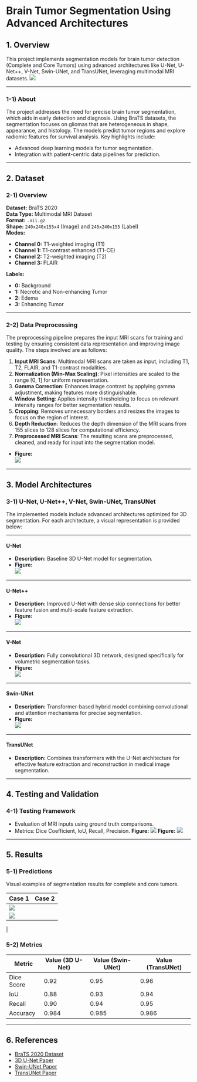 # Brain Tumor Segmentation Using Advanced Architectures

## 1. Overview
This project implements segmentation models for brain tumor detection (Complete and Core Tumors) using advanced architectures like U-Net, U-Net++, V-Net, Swin-UNet, and TransUNet, leveraging multimodal MRI datasets.
![](arcitecture/overview.png)

---

### 1-1) About
The project addresses the need for precise brain tumor segmentation, which aids in early detection and diagnosis. Using BraTS datasets, the segmentation focuses on gliomas that are heterogeneous in shape, appearance, and histology. The models predict tumor regions and explore radiomic features for survival analysis. Key highlights include:

- Advanced deep learning models for tumor segmentation.
- Integration with patient-centric data pipelines for prediction.

---

## 2. Dataset
### 2-1) Overview
**Dataset:** BraTS 2020  
**Data Type:** Multimodal MRI Dataset  
**Format:** `.nii.gz`  
**Shape:** `240x240x155x4` (Image) and `240x240x155` (Label)  
**Modes:**  
- **Channel 0:** T1-weighted imaging (T1)  
- **Channel 1:** T1-contrast enhanced (T1-CE)  
- **Channel 2:** T2-weighted imaging (T2)  
- **Channel 3:** FLAIR  

**Labels:**  
- **0:** Background  
- **1:** Necrotic and Non-enhancing Tumor  
- **2:** Edema  
- **3:** Enhancing Tumor  

---

### 2-2) Data Preprocessing  
The preprocessing pipeline prepares the input MRI scans for training and testing by ensuring consistent data representation and improving image quality. The steps involved are as follows:

1. **Input MRI Scans**: Multimodal MRI scans are taken as input, including T1, T2, FLAIR, and T1-contrast modalities.  
2. **Normalization (Min-Max Scaling)**: Pixel intensities are scaled to the range [0, 1] for uniform representation.  
3. **Gamma Correction**: Enhances image contrast by applying gamma adjustment, making features more distinguishable.  
4. **Window Setting**: Applies intensity thresholding to focus on relevant intensity ranges for better segmentation results.  
5. **Cropping**: Removes unnecessary borders and resizes the images to focus on the region of interest.  
6. **Depth Reduction**: Reduces the depth dimension of the MRI scans from 155 slices to 128 slices for computational efficiency.  
7. **Preprocessed MRI Scans**: The resulting scans are preprocessed, cleaned, and ready for input into the segmentation model.
- **Figure:**  
![](arcitecture/preprocessing.jpeg)

---

## 3. Model Architectures  

### 3-1) U-Net, U-Net++, V-Net, Swin-UNet, TransUNet  

The implemented models include advanced architectures optimized for 3D segmentation. For each architecture, a visual representation is provided below:  

---

#### U-Net  
- **Description:** Baseline 3D U-Net model for segmentation.  
- **Figure:**  
![](arcitecture/3dunet.png)

---

#### U-Net++  
- **Description:** Improved U-Net with dense skip connections for better feature fusion and multi-scale feature extraction.  
- **Figure:**  
![](arcitecture/unet++.png)

---

#### V-Net  
- **Description:** Fully convolutional 3D network, designed specifically for volumetric segmentation tasks.  
- **Figure:**  
![](arcitecture/3d%20vnet.png)

---

#### Swin-UNet  
- **Description:** Transformer-based hybrid model combining convolutional and attention mechanisms for precise segmentation.  
- **Figure:**  
![](arcitecture/transunet.png)

---

#### TransUNet  
- **Description:** Combines transformers with the U-Net architecture for effective feature extraction and reconstruction in medical image segmentation.  
 
---

## 4. Testing and Validation
### 4-1) Testing Framework
- Evaluation of MRI inputs using ground truth comparisons.
- Metrics: Dice Coefficient, IoU, Recall, Precision.
**Figure:** 
![](arcitecture/unet%20matric.jpeg)
**Figure:** 
![](arcitecture/vnet%20matrics.jpeg)

---

## 5. Results
### 5-1) Predictions
Visual examples of segmentation results for complete and core tumors.

| **Case 1** | **Case 2** |
|-------------------|----------------|
| ![](arcitecture/vnet%20matrics.jpeg)
 | ![](arcitecture/vnet%20matrics.jpeg)
 |

### 5-2) Metrics
| **Metric**    | **Value (3D U-Net)** | **Value (Swin-UNet)** | **Value (TransUNet)** |
|---------------|-----------------------|-----------------------|-----------------------|
| Dice Score    | 0.92                 | 0.95                 | 0.96                 |
| IoU           | 0.88                 | 0.93                 | 0.94                 |
| Recall        | 0.90                 | 0.94                 | 0.95                 |
| Accuracy      | 0.984                | 0.985                | 0.986                |

---

## 6. References
- [BraTS 2020 Dataset](https://www.med.upenn.edu/cbica/brats2020/)  
- [3D U-Net Paper](https://arxiv.org/abs/1606.06650)  
- [Swin-UNet Paper](https://arxiv.org/abs/2105.05537)  
- [TransUNet Paper](https://arxiv.org/abs/2102.04306)  

